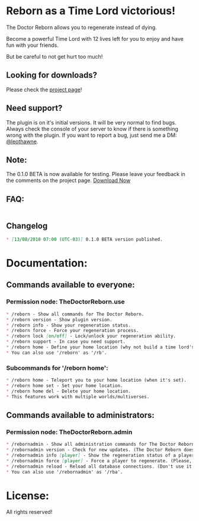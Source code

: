 # Reborn as a Time Lord victorious!
The Doctor Reborn allows you to regenerate instead of dying.

Become a powerful Time Lord with 12 lives left for you to enjoy and have fun with your friends.

But be careful to not get hurt too much!

## Looking for downloads?
Please check the [project page](https://dev.bukkit.org/projects/the-doctor-reborn)!

## Need support?
The plugin is on it's initial versions. It will be very normal to find bugs. Always check the console of your server to know if there is something wrong with the plugin. If you want to report a bug, just send me a DM: [@leothawne](https://twitter.com/leothawne).

## Note:
The 0.1.0 BETA is now available for testing. Please leave your feedback in the comments on the project page. [Download Now](https://dev.bukkit.org/projects/the-doctor-reborn/files/2602455/download)

## FAQ:
```markdown

```

## Changelog
```markdown
* [13/08/2018 07:00 (UTC-03)] 0.1.0 BETA version published.
```

# Documentation:

## Commands available to everyone:
### Permission node: TheDoctorReborn.use
```markdown
* /reborn - Show all commands for The Doctor Reborn.
* /reborn version - Show plugin version.
* /reborn info - Show your regeneration status.
* /reborn force - Force your regeneration process.
* /reborn lock [on/off] - Lock/unlock your regeneration ability.
* /reborn support - In case you need support.
* /reborn home - Define your home location (why not build a time lord's temple and use this to set your home location?).
* You can also use '/reborn' as '/rb'.
```

### Subcommands for '/reborn home':
```markdown
* /reborn home - Teleport you to your home location (when it's set).
* /reborn home set - Set your home location.
* /reborn home del - Delete your home location.
* This features work with multiple worlds/multiverses.
```

## Commands available to administrators:
### Permission node: TheDoctorReborn.admin
```markdown
* /rebornadmin - Show all administration commands for The Doctor Reborn.
* /rebornadmin version - Check for new updates. (The Doctor Reborn doesn't check for new updates automatically!)
* /rebornadmin info [player] - Show the regeneration status of a player. (The name of the player is case sensitive.)
* /rebornadmin force [player] - Force a player to regenerate. (Please, use this with caution! The name of the player is case sensitive.)
* /rebornadmin reload - Reload all database connections. (Don't use it while someone is regenerating. If it happens, you may need to restart the server!) *This will be removed soon.
* You can also use '/rebornadmin' as '/rba'.
```

# License:
All rights reserved!
